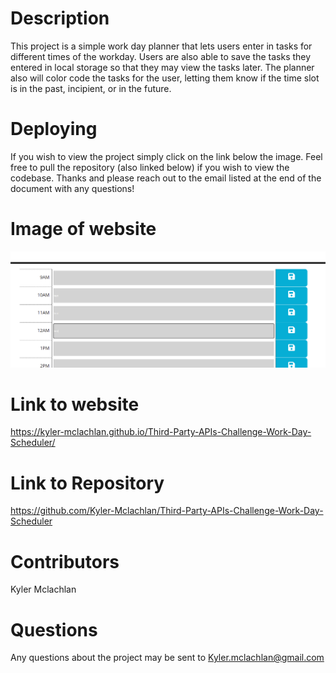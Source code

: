 # Description

This project is a simple work day planner that lets users enter in tasks for different times of the workday. Users are also able to save the tasks they entered in local storage so that they may view the tasks later. The planner also will color code the tasks for the user, letting them know if the time slot is in the past, incipient, or in the future.

# Deploying

If you wish to view the project simply click on the link below the image. Feel free to pull the repository (also linked below) if you wish to view the codebase. Thanks and please reach out to the email listed at the end of the document with any questions!

# Image of website
![plot](./image_of_website.PNG)

# Link to website

https://kyler-mclachlan.github.io/Third-Party-APIs-Challenge-Work-Day-Scheduler/

# Link to Repository 

https://github.com/Kyler-Mclachlan/Third-Party-APIs-Challenge-Work-Day-Scheduler

# Contributors 
Kyler Mclachlan 


# Questions 

Any questions about the project may be sent to Kyler.mclachlan@gmail.com